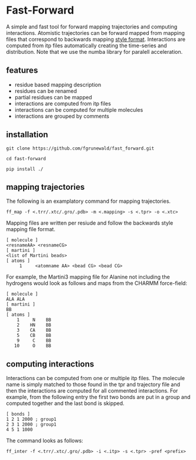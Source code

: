 # Fast-Forward

A simple and fast tool for forward mapping trajectories and
computing interactions. Atomistic trajectories can be forward
mapped from mapping files that correspond to backwards mapping
[style format](http://cgmartini.nl/index.php/2021-martini-online-workshop/tutorials/566-4-backward). Interactions are computed from itp files
automatically creating the time-series and distribution. Note
that we use the numba library for paralell acceleration.

## features
- residue based mapping description
- residues can be renamed
- partial residues can be mapped
- interactions are computed from itp files
- interactions can be computed for multiple molecules
- interactions are grouped by comments

## installation
```
git clone https://github.com/fgrunewald/fast_forward.git

cd fast-forward

pip install ./
```
## mapping trajectories
The following is an examplatory command for mapping trajectories.
```
ff_map -f <.trr/.xtc/.gro/.pdb> -m <.mapping> -s <.tpr> -o <.xtc>
```
Mapping files are written per resiude and follow the backwards
style mapping file format.
```
[ molecule ]
<resnameAA> <resnameCG>
[ martini ]
<list of Martini beads>
[ atoms ]
     1     <atomname AA> <bead CG> <bead CG>
```
For example, the Martini3 mapping file for Alanine not including the
hydrogens would look as follows and maps from the CHARMM force-field:
```
[ molecule ]
ALA ALA
[ martini ]
BB
[ atoms ]
    1     N    BB
    2    HN    BB
    3    CA    BB
    5    CB    BB
    9     C    BB
   10     O    BB
```
## computing interactions
Interactions can be computed from one or multiple itp files. The molecule name
is simply matched to those found in the tpr and trajectory file and then the 
interactions are computed for all commented interactions. For example, from the
following entry the first two bonds are put in a group and computed together and
the last bond is skipped.
```
[ bonds ]
1 2 1 2000 ; group1
2 3 1 2000 ; group1
4 5 1 1000
```
The command looks as follows:
```
ff_inter -f <.trr/.xtc/.gro/.pdb> -i <.itp> -s <.tpr> -pref <prefix>
```
